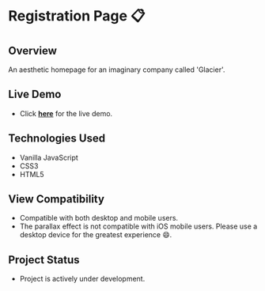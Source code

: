 # Registration Page 📋

## Overview
An aesthetic homepage for an imaginary company called 'Glacier'.
 
## Live Demo
- Click **[here](https://harirathod.github.io/sign-up-form/)** for the live demo.

## Technologies Used
- Vanilla JavaScript
- CSS3
- HTML5

## View Compatibility 
- Compatible with both desktop and mobile users.
- The parallax effect is not compatible with iOS mobile users. Please use a desktop device for the greatest experience 😄.

## Project Status
- Project is actively under development.
